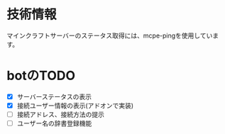 # 技術情報
マインクラフトサーバーのステータス取得には、mcpe-pingを使用しています。

# botのTODO
- [x] サーバーステータスの表示
- [x] 接続ユーザー情報の表示(アドオンで実装)
- [ ] 接続アドレス、接続方法の提示
- [ ] ユーザー名の辞書登録機能

